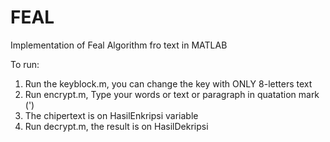 # FEAL
Implementation of Feal Algorithm fro text in MATLAB

To run:
1) Run the keyblock.m, you can change the key with ONLY 8-letters text
2) Run encrypt.m, Type your words or text or paragraph in quatation mark (')
3) The chipertext is on HasilEnkripsi variable
4) Run decrypt.m, the result is on HasilDekripsi
